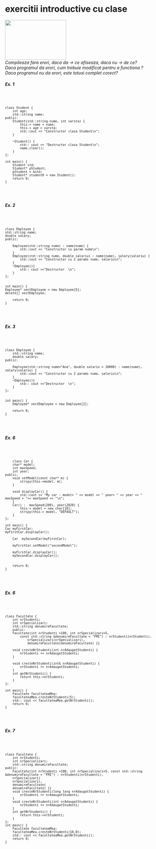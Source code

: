 # exercitii introductive cu clase
<img src="https://media.tenor.com/GfSX-u7VGM4AAAAC/coding.gif" width="200" height="130"  />
<br>
<i> Compileaza fara erori, daca da -> ce afiseaza, daca nu -> de ce? </i>
<br>
<i> Daca programul da erori, cum trebuie modificat pentru a functiona ?</i>
<br>
<i> Daca programul nu da erori, este totusi complet corect?</i>


<br>
<h5> Ex. 1 </h5>
<code>

    class Student {
        int age;
        std::string name;
    public:
        Student(std::string nume, int varsta) {
            this-> name = nume;
            this-> age = varsta;
            std::cout << "Constructor clasa Student\n";
        }
    
        ~Student() {
            std:: cout << "Destructor clasa Student\n";
            name.clear();
        }
    };
    
    int main() {
        Student std;
        Student* pStudent;
        pStudent = &std;
        Student* student0 = new Student();
        return 0;
    }
</code>

<br>
<h5> Ex. 2 </h5>
<code>
    
    class Employee {
    std::string name;
    double salary;
    public:
    
        Employee(std::string nume) : name(nume) {
            std::cout << "Constructor cu param nume\n";
        }
        Employee(std::string nume, double salariu) : name(nume), salary(salariu) {
            std::cout << "Constructor cu 2 params nume, salariu\n";
        }
        ~Employee(){
            std:: cout <<"Destructor  \n";
        }
    };
    
    
    int main() {
    Employee* vectEmployee = new Employee[5];
    delete[] vectEmployee;
    
        return 0;
    }
</code>

<br>
<h5> Ex. 3 </h5>
<code>

    class Employee {
        std::string name;
        double salary;
    public:
    
        Employee(std::string nume="Ana", double salariu = 10000) : name(nume), salary(salariu) {
            std::cout << "Constructor cu 2 params nume, salariu\n";
        }
        ~Employee(){
            std:: cout <<"Destructor  \n";
        }
    };
    
    
    int main() {
        Employee* vectEmployee = new Employee[2];
    
        return 0;
    }
</code>

<br>
<h5> Ex. 6 </h5>
<code>

        class Car {
        char* model;
        int maxSpeed;
        int year;
    public:
        void setModel(const char* m) {
            strcpy(this->model, m);
        }
    
        void displayCar() {
            std::cout << "My car : model= " << model << " year= " << year << " maxSpeed = "<< maxSpeed << "\n";
        }
        Car() :  maxSpeed(200), year(2020) {
            this-> model = new char[10];
            strcpy(this-> model, "DEFAULT");
        }
    };
    
    int main() {
    Car myFirstCar;
    myFirstCar.displayCar();
    
        Car  mySecondCar(myFirstCar);
        
        myFirstCar.setModel("secondModel");
        
        myFirstCar.displayCar();
        mySecondCar.displayCar();
    
    
        return 0;
    }

</code>


<br>
<h5> Ex. 6 </h5>
<code>

    class Facultate {
        int nrStudenti;
        int nrSpecializari;
        std::string denumireFacultate;
        public:
        Facultate(int nrStudenti =100, int nrSpecializari=5, 
            const std::string &denumireFacultate = "FMI") : nrStudenti(nrStudenti),
                nrSpecializari(nrSpecializari),
                denumireFacultate(denumireFacultate) {}
        
        void cresteNrStudenti(int nrAdaugatStudenti) {
            nrStudenti += nrAdaugatStudenti;
        }
    
        void cresteNrStudenti(int& nrAdaugatStudenti) {
            nrStudenti += nrAdaugatStudenti;
        }
        int getNrStudenti() {
            return this->nrStudenti;
        }
    };
    
    int main() {
        Facultate facultateaMea;
        facultateaMea.cresteNrStudenti(5);
        std:: cout << facultateaMea.getNrStudenti();
        return 0;
    }

</code>

<br>
<h5> Ex. 7 </h5>
<code>

    class Facultate {
        int nrStudenti;
        int nrSpecializari;
        std::string denumireFacultate;
    public:
        Facultate(int nrStudenti =100, int nrSpecializari=5, const std::string &denumireFacultate = "FMI") : nrStudenti(nrStudenti),
        nrSpecializari(
        nrSpecializari),
        denumireFacultate(
        denumireFacultate) {}
        void cresteNrStudenti(long long nrAdaugatStudenti) {
            nrStudenti += nrAdaugatStudenti;
        }
        void cresteNrStudenti(int nrAdaugatStudenti) {
            nrStudenti += nrAdaugatStudenti;
        }
        int getNrStudenti() {
            return this->nrStudenti;
        }
    };
    int main() {
        Facultate facultateaMea;
        facultateaMea.cresteNrStudenti(10.0);
        std:: cout << facultateaMea.getNrStudenti();
        return 0;
    }
    
    

</code>